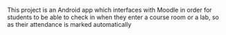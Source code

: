 This project is an Android app which interfaces with Moodle in order for students to be able to check in when they enter a course room or a lab, so as their attendance is marked automatically